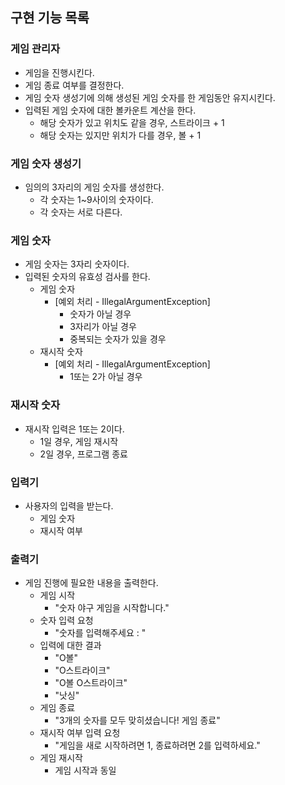 ## 구현 기능 목록

### 게임 관리자
- 게임을 진행시킨다.
- 게임 종료 여부를 결정한다.
- 게임 숫자 생성기에 의해 생성된 게임 숫자를 한 게임동안 유지시킨다.
- 입력된 게임 숫자에 대한 볼카운트 계산을 한다.
    - 해당 숫자가 있고 위치도 같을 경우, 스트라이크 + 1
    - 해당 숫자는 있지만 위치가 다를 경우, 볼 + 1

### 게임 숫자 생성기
- 임의의 3자리의 게임 숫자를 생성한다.
    - 각 숫자는 1~9사이의 숫자이다.
    - 각 숫자는 서로 다른다.

### 게임 숫자
- 게임 숫자는 3자리 숫자이다.
- 입력된 숫자의 유효성 검사를 한다.
    - 게임 숫자
        - [예외 처리 - IllegalArgumentException]
            - 숫자가 아닐 경우
            - 3자리가 아닐 경우
            - 중복되는 숫자가 있을 경우
    - 재시작 숫자
        - [예외 처리 - IllegalArgumentException]
            - 1또는 2가 아닐 경우

### 재시작 숫자
- 재시작 입력은 1또는 2이다.
    - 1일 경우, 게임 재시작
    - 2일 경우, 프로그램 종료

### 입력기
- 사용자의 입력을 받는다.
    - 게임 숫자
    - 재시작 여부

### 출력기
- 게임 진행에 필요한 내용을 출력한다.
    - 게임 시작
        - "숫자 야구 게임을 시작합니다."
    - 숫자 입력 요청
        - "숫자를 입력해주세요 : "
    - 입력에 대한 결과
      - "O볼"
      - "O스트라이크"
      - "O볼 O스트라이크"
      - "낫싱"
    - 게임 종료
        - "3개의 숫자를 모두 맞히셨습니다! 게임 종료"
    - 재시작 여부 입력 요청
        - "게임을 새로 시작하려면 1, 종료하려면 2를 입력하세요."
    - 게임 재시작
        - 게임 시작과 동일